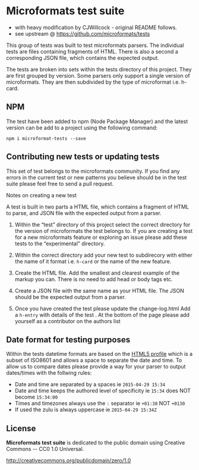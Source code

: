 # Microformats test suite

 * with heavy modification by CJWillcock - original README follows.
 * see upstream @ https://github.com/microformats/tests

This group of tests was built to test microformats parsers. The individual tests are files containing fragments of HTML.  There is also a second a corresponding JSON file, which contains the expected output. 

The tests are broken into sets within the tests directory of this project. They are first grouped by version. Some parsers only support a single version of microformats. They are then subdivided by the type of microformat i.e. h-card.


## NPM

The test have been added to npm (Node Package Manager) and the latest version can be add to a project using the following command:

    npm i microformat-tests --save


## Contributing new tests or updating tests

This set of test belongs to the microformats community. If you find any errors in the current test or new patterns you believe should be in the test suite please feel free to send a pull request. 

Notes on creating a new test

A test is built in two parts a HTML file, which contains a fragment of HTML to parse, and JSON file with the expected output from a parser.

1. Within the “test” directory of this project select the correct directory for the version of microformats the test belongs to. If you are creating a test for a new microformats feature or exploring an issue please add these tests to the “experimental” directory.

2. Within the correct directory add your new test to subdirecory with either the name of it format i.e. `h-card` or the name of the new feature.

3. Create the HTML file. Add the smallest and clearest example of the markup you can. There is no need to add head or body tags etc.

4. Create a JSON file with the same name as your HTML file. The JSON should be the expected output from a parser.

5. Once you have created the test please update the change-log.html Add a `h-entry` with details of the test . At the bottom of the page please add yourself as a contributor on the authors list


## Date format for testing purposes

Within the tests datetime formats are based on the [HTML5 profile](http://www.w3.org/TR/html5/infrastructure.html#dates-and-times) which is a subset of ISO8601 and allows a space to separate the date and time. To allow us to compare dates please provide a way for your parser to output dates/times with the follwing rules:

* Date and time are separated by a spaces ie `2015-04-29 15:34`
* Date and time keeps the authored level of specificity  ie `15:34` does NOT become `15:34:00`
* Times and timezones always use the `:` separator ie `+01:30` NOT `+0130`
* If used the zulu is always uppercase ie `2015-04-29 15:34Z`


## License

**Microformats test suite** is dedicated to the public domain using Creative Commons -- CC0 1.0 Universal.

http://creativecommons.org/publicdomain/zero/1.0